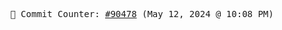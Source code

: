 <p align="center">
    <samp>
        📮 Commit Counter: <a href="https://github.com/Javascript-void0/Javascript-void0/commits/main">#90478</a> (May 12, 2024 @ 10:08 PM)
    </samp>
</p>
